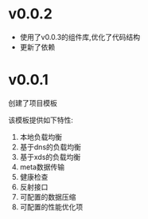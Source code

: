 # v0.0.2

+ 使用了v0.0.3的组件库,优化了代码结构
+ 更新了依赖


# v0.0.1

创建了项目模板

该模板提供如下特性:

1. 本地负载均衡
2. 基于dns的负载均衡
3. 基于xds的负载均衡
4. meta数据传输
5. 健康检查
6. 反射接口
7. 可配置的数据压缩
8. 可配置的性能优化项
